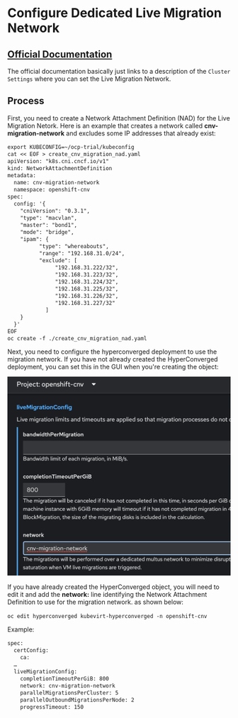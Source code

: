 # Configure Dedicated Live Migration Network

## [Official Documentation](https://docs.openshift.com/container-platform/4.14/virt/live_migration/virt-about-live-migration.html)

The official documentation basically just links to a description of the `Cluster Settings` where you can set the Live Migration Network.

## Process

First, you need to create a Network Attachment Definition (NAD) for the Live Migration Netork.  Here is an example that creates a network called **cnv-migration-network** and excludes some IP addresses that already exist:

```
export KUBECONFIG=~/ocp-trial/kubeconfig
cat << EOF > create_cnv_migration_nad.yaml
apiVersion: "k8s.cni.cncf.io/v1"
kind: NetworkAttachmentDefinition
metadata:
  name: cnv-migration-network
  namespace: openshift-cnv
spec:
  config: '{
    "cniVersion": "0.3.1",
    "type": "macvlan",
    "master": "bond1",
    "mode": "bridge",
    "ipam": {
          "type": "whereabouts",
          "range": "192.168.31.0/24",
          "exclude": [
               "192.168.31.222/32",
               "192.168.31.223/32",
               "192.168.31.224/32",
               "192.168.31.225/32",
               "192.168.31.226/32",
               "192.168.31.227/32"
            ]
    }
  }'
EOF
oc create -f ./create_cnv_migration_nad.yaml
```

Next, you need to configure the hyperconverged deployment to use the migration network. If you have not already created the HyperConverged deployment, you can set this in the GUI when you're creating the object:

![image](../../../images/migration_network_image_1.png)

If you have already created the HyperConverged object, you will need to edit it and add the **network:** line identifying the Network Attachment Definition to use for the migration network. as shown below:

`oc edit hyperconverged kubevirt-hyperconverged -n openshift-cnv`

Example:

```
spec:
  certConfig:
    ca:
  …
  liveMigrationConfig:
    completionTimeoutPerGiB: 800
    network: cnv-migration-network
    parallelMigrationsPerCluster: 5
    parallelOutboundMigrationsPerNode: 2
    progressTimeout: 150
```